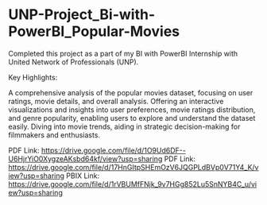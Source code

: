 # UNP-Project_Bi-with-PowerBI_Popular-Movies
Completed this project as a part of my BI with PowerBI Internship with United Network of Professionals (UNP).

Key Highlights:

A comprehensive analysis of the popular movies dataset, focusing on user ratings, movie details, and overall analysis. Offering an interactive visualizations and insights into user preferences, movie ratings distribution, and genre popularity, enabling users to explore and understand the dataset easily. Diving into movie trends, aiding in strategic decision-making for filmmakers and enthusiasts.

PDF Link: https://drive.google.com/file/d/1O9Ud6DF--U6HjrYiO0XygzeAKsbd64kf/view?usp=sharing
PDF Link: https://drive.google.com/file/d/17HnGItpSHEmOzV6JQGPLdBVp0V71Y4_K/view?usp=sharing
PBIX Link: https://drive.google.com/file/d/1rVBUMfFNjk_9v7HGg852Lu5SnNYB4C_u/view?usp=sharing
